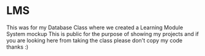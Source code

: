 # LMS
This was for my Database Class where we created a Learning Module System mockup
This is public for the purpose of showing my projects and if you are looking here from taking the class please don't copy my code thanks :)
